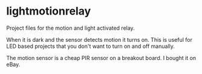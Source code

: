 # lightmotionrelay
Project files for the motion and light activated relay.

When it is dark and the sensor detects motion it turns on. This is useful for LED based projects that you
don't want to turn on and off manually.

The motion sensor is a cheap PIR sensor on a breakout board. I bought it on eBay.


